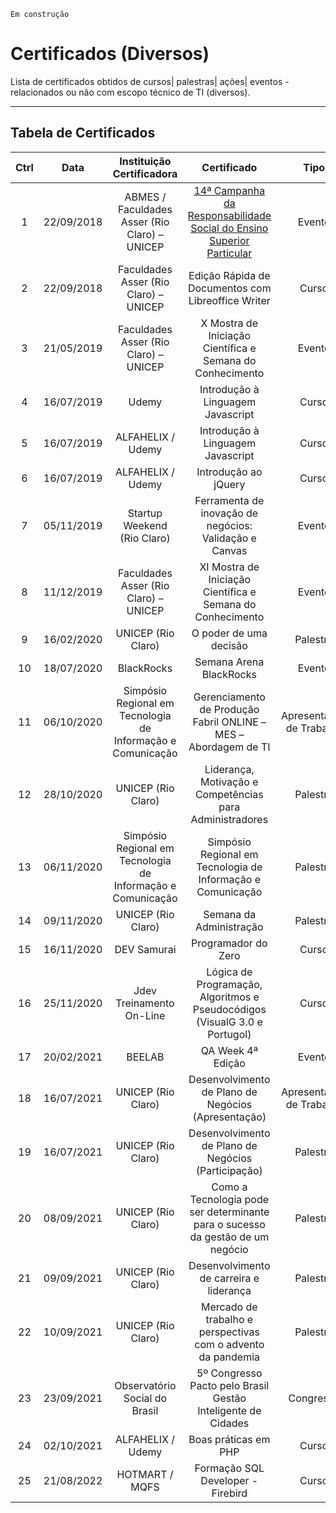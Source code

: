 `Em construção`

# Certificados (Diversos)
Lista de certificados obtidos de cursos| palestras| ações| eventos - relacionados ou não com escopo técnico de TI (diversos).

------

## Tabela de Certificados

|Ctrl|Data|Instituição Certificadora|Certificado|Tipo|Modalidade|
|:---:|:---:|:---:|:---:|:---:|:---:|
|1|22/09/2018|ABMES / Faculdades Asser (Rio Claro) – UNICEP|[14ª Campanha da Responsabilidade Social do Ensino Superior Particular](./Certificados/Campanha_Responsabilidade_Social_Ensino_Particular_2018.pdf)|Evento|Presencial|
|2|22/09/2018|Faculdades Asser (Rio Claro) – UNICEP|Edição Rápida de Documentos com Libreoffice Writer|Curso|Presencial|
|3|21/05/2019|Faculdades Asser (Rio Claro) – UNICEP|X Mostra de Iniciação Científica e Semana do Conhecimento|Evento|Presencial|
|4|16/07/2019|Udemy|Introdução à Linguagem Javascript|Curso|Online|
|5|16/07/2019|ALFAHELIX / Udemy|Introdução à Linguagem Javascript|Curso|Online|
|6|16/07/2019|ALFAHELIX / Udemy|Introdução ao jQuery|Curso|Online|
|7|05/11/2019|Startup Weekend (Rio Claro)|Ferramenta de inovação de negócios: Validação  e Canvas|Evento|Online|
|8|11/12/2019|Faculdades Asser (Rio Claro) – UNICEP|XI Mostra de Iniciação Científica e Semana do Conhecimento|Evento|Presencial|
|9|16/02/2020|UNICEP (Rio Claro)|O poder de uma decisão|Palestra|Online|
|10|18/07/2020|BlackRocks|Semana Arena BlackRocks|Evento|Online|
|11|06/10/2020|Simpósio Regional em Tecnologia de Informação e Comunicação|Gerenciamento de Produção Fabril ONLINE – MES – Abordagem de TI|Apresentação de Trabalho|Online|
|12|28/10/2020|UNICEP (Rio Claro)|Liderança, Motivação e Competências para Administradores|Palestra|Online|
|13|06/11/2020|Simpósio Regional em Tecnologia de Informação e Comunicação|Simpósio Regional em Tecnologia de Informação e Comunicação|Palestra|Online|
|14|09/11/2020|UNICEP (Rio Claro)|Semana da Administração|Palestra|Online|
|15|16/11/2020|DEV Samurai|Programador do Zero|Curso|Online|
|16|25/11/2020|Jdev Treinamento On-Line|Lógica de Programação, Algoritmos e Pseudocódigos (VisualG 3.0 e Portugol)|Curso|Online|
|17|20/02/2021|BEELAB|QA Week 4ª Edição|Evento|Online|
|18|16/07/2021|UNICEP (Rio Claro)|Desenvolvimento de Plano de Negócios (Apresentação)|Apresentação de Trabalho|Online|
|19|16/07/2021|UNICEP (Rio Claro)|Desenvolvimento de Plano de Negócios (Participação)|Palestra|Online|
|20|08/09/2021|UNICEP (Rio Claro)|Como a Tecnologia pode ser determinante para o sucesso da gestão de um negócio|Palestra|Online|
|21|09/09/2021|UNICEP (Rio Claro)|Desenvolvimento de carreira e liderança|Palestra|Online|
|22|10/09/2021|UNICEP (Rio Claro)|Mercado de trabalho e perspectivas com o advento da pandemia|Palestra|Online|
|23|23/09/2021|Observatório Social do Brasil|5º Congresso Pacto pelo Brasil Gestão Inteligente de Cidades|Congresso|Online|
|24|02/10/2021|ALFAHELIX / Udemy|Boas práticas em PHP|Curso|Online|
|25|21/08/2022|HOTMART / MQFS|Formação SQL Developer  - Firebird|Curso|Online|


